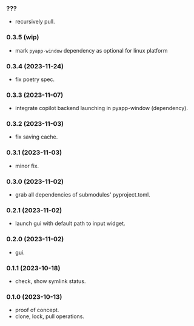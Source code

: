 ### ???

- recursively pull.

### 0.3.5 (wip)

- mark `pyapp-window` dependency as optional for linux platform

### 0.3.4 (2023-11-24)

- fix poetry spec.

### 0.3.3 (2023-11-07)

- integrate copilot backend launching in pyapp-window (dependency).

### 0.3.2 (2023-11-03)

- fix saving cache.

### 0.3.1 (2023-11-03)

- minor fix.

### 0.3.0 (2023-11-02)

- grab all dependencies of submodules' pyproject.toml.

### 0.2.1 (2023-11-02)

- launch gui with default path to input widget.

### 0.2.0 (2023-11-02)

- gui.

### 0.1.1 (2023-10-18)

- check, show symlink status.

### 0.1.0 (2023-10-13)

- proof of concept.
- clone, lock, pull operations.
